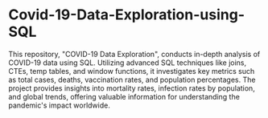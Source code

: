 # Covid-19-Data-Exploration-using-SQL
This repository, "COVID-19 Data Exploration", conducts in-depth analysis of COVID-19 data using SQL. Utilizing advanced SQL techniques like joins, CTEs, temp tables, and window functions, it investigates key metrics such as total cases, deaths, vaccination rates, and population percentages. The project provides insights into mortality rates, infection rates by population, and global trends, offering valuable information for understanding the pandemic's impact worldwide.

